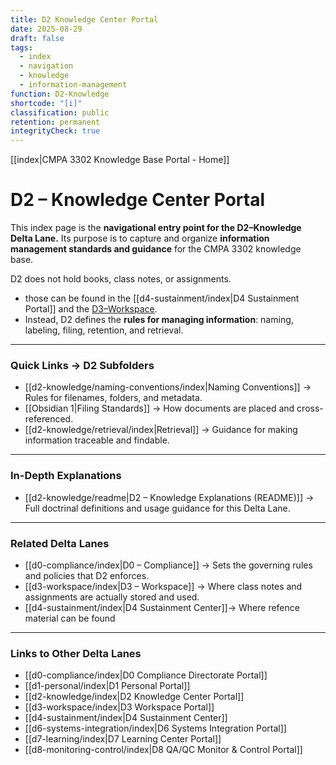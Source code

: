```yaml
---
title: D2 Knowledge Center Portal
date: 2025-08-29
draft: false
tags:
  - index
  - navigation
  - knowledge
  - information-management
function: D2-Knowledge
shortcode: "[i]"
classification: public
retention: permanent
integrityCheck: true
---
```

[[index|CMPA 3302 Knowledge Base Portal - Home]] 
# D2 – Knowledge Center Portal  

This index page is the **navigational entry point for the D2–Knowledge
Delta Lane.** Its purpose is to capture and organize **information
management standards and guidance** for the CMPA 3302 knowledge base.  

D2 does not hold books, class notes, or assignments.
- those can be found in the [[d4-sustainment/index|D4 Sustainment Portal]] and the [D3–Workspace](../D3-Workspace/index). 
- Instead, D2 defines the **rules for managing information**: naming, labeling, filing, retention, and retrieval.  

---
### Quick Links → D2 Subfolders  

- [[d2-knowledge/naming-conventions/index|Naming Conventions]] → Rules for filenames, folders, and metadata.  
- [[Obsidian 1|Filing Standards]] → How documents are placed and cross-referenced.  
- [[d2-knowledge/retrieval/index|Retrieval]] → Guidance for making information traceable and findable.  

---
### In-Depth Explanations  

- [[d2-knowledge/readme|D2 – Knowledge Explanations (README)]] → Full doctrinal definitions and usage guidance for this Delta Lane.  

---
### Related Delta Lanes  

- [[d0-compliance/index|D0 – Compliance]] → Sets the governing rules and policies that D2 enforces.  
- [[d3-workspace/index|D3 – Workspace]] → Where class notes and assignments are actually stored and used.  
- [[d4-sustainment/index|D4 Sustainment Center]]→ Where refence material can be found

---
### Links to Other Delta Lanes  

- [[d0-compliance/index|D0 Compliance Directorate Portal]]
- [[d1-personal/index|D1 Personal Portal]]  
- [[d2-knowledge/index|D2 Knowledge Center Portal]]
- [[d3-workspace/index|D3 Workspace Portal]] 
- [[d4-sustainment/index|D4 Sustainment Center]]  
- [[d6-systems-integration/index|D6 Systems Integration Portal]]  
- [[d7-learning/index|D7 Learning Center Portal]]  
- [[d8-monitoring-control/index|D8 QA/QC Monitor & Control Portal]]  